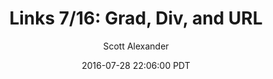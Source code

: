 ---
layout: podcast
title: "Links 7/16: Grad, Div, and URL"
author: Scott Alexander
description: https://slatestarcodex.com/2016/07/28/links-716-grad-div-and-url/
date: 2016-07-28 22:06:00 PDT
length: 1348722
duration: 337
guid: links-716-grad-div-and-url
---
